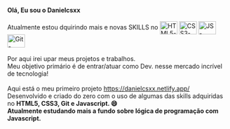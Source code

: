 <b> Olá, Eu sou o Danielcsxx </b><br>
<br>
Atualmente estou dquirindo mais e novas SKILLS no 
   <img align="center" height="30" width="40" alt="HTML5-icone" src="https://cdn.jsdelivr.net/gh/devicons/devicon/icons/html5/html5-original.svg">
   <img align="center" height="30" width="40" alt="CSS3-icone" src="https://cdn.jsdelivr.net/gh/devicons/devicon/icons/css3/css3-original.svg">
   <img align="center" height="30" width="40" alt="JS-icone" src="https://cdn.jsdelivr.net/gh/devicons/devicon/icons/javascript/javascript-original.svg">
   <img align="center" height="30" width="40" alt="Git-icone" src="https://cdn.jsdelivr.net/gh/devicons/devicon/icons/git/git-original.svg">       
 <br> 
Por aqui irei upar meus projetos e trabalhos.<br>
Meu objetivo primário é de entrar/atuar como Dev. nesse mercado incrível de tecnologia!<br>          
Aqui está o meu primeiro projeto https://danielcsxx.netlify.app/ <br>
Desenvolvido  e criado do zero com o uso de algumas das skills adquiridas no <b> HTML5, CSS3, Git e Javascript. 😄<br>
Atualmente estudando mais a fundo sobre lógica de programação com Javascript.
<!---
Danielcsxx/Danielcsxx is a ✨ special ✨ repository because its `README.md` (this file) appears on your GitHub profile.
You can click the Preview link to take a look at your changes.
--->
<!--- // icones + as especificações de tamanhos. //
 <div style="display: inline_block">
   <img align="center" height="30" width="40" alt="HTML5-icone" src="https://cdn.jsdelivr.net/gh/devicons/devicon/icons/html5/html5-original.svg">
   <img align="center" height="30" width="40" alt="CSS3-icone" src="https://cdn.jsdelivr.net/gh/devicons/devicon/icons/css3/css3-original.svg">
   <img align="center" height="30" width="40" alt="JS-icone" src="https://cdn.jsdelivr.net/gh/devicons/devicon/icons/javascript/javascript-original.svg">
   <img align="center" height="30" width="40" alt="Git-icone" src="https://cdn.jsdelivr.net/gh/devicons/devicon/icons/git/git-original.svg">       
 </div>
--->
